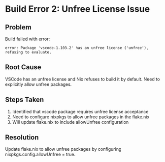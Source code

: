# Build Error 2: Unfree License Issue

## Problem
Build failed with error:
```
error: Package 'vscode-1.103.2' has an unfree license ('unfree'), refusing to evaluate.
```

## Root Cause
VSCode has an unfree license and Nix refuses to build it by default. Need to explicitly allow unfree packages.

## Steps Taken
1. Identified that vscode package requires unfree license acceptance
2. Need to configure nixpkgs to allow unfree packages in the flake.nix
3. Will update flake.nix to include allowUnfree configuration

## Resolution
Update flake.nix to allow unfree packages by configuring nixpkgs.config.allowUnfree = true.
